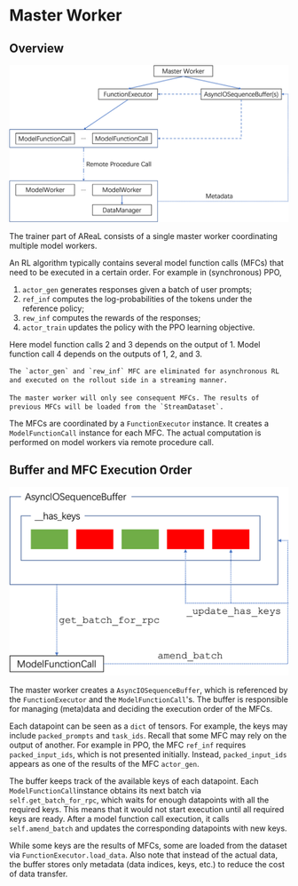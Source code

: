 # Master Worker

## Overview

![](master_arch.png)

The trainer part of AReaL consists of a single master worker coordinating multiple model
workers.

An RL algorithm typically contains several model function calls (MFCs) that need to be
executed in a certain order. For example in (synchronous) PPO,

1. `actor_gen` generates responses given a batch of user prompts;
1. `ref_inf` computes the log-probabilities of the tokens under the reference policy;
1. `rew_inf` computes the rewards of the responses;
1. `actor_train` updates the policy with the PPO learning objective.

Here model function calls 2 and 3 depends on the output of 1. Model function call 4
depends on the outputs of 1, 2, and 3.

```{note}
The `actor_gen` and `rew_inf` MFC are eliminated for asynchronous RL and executed on the rollout side in a streaming manner.

The master worker will only see consequent MFCs. The results of previous MFCs will be loaded from the `StreamDataset`.
```

The MFCs are coordinated by a `FunctionExecutor` instance. It creates a
`ModelFunctionCall` instance for each MFC. The actual computation is performed on model
workers via remote procedure call.

## Buffer and MFC Execution Order

![](buffer_arch.png)

The master worker creates a `AsyncIOSequenceBuffer`, which is referenced by the
`FunctionExecutor` and the `ModelFunctionCall`'s. The buffer is responsible for managing
(meta)data and deciding the execution order of the MFCs.

Each datapoint can be seen as a `dict` of tensors. For example, the keys may include
`packed_prompts` and `task_ids`. Recall that some MFC may rely on the output of another.
For example in PPO, the MFC `ref_inf` requires `packed_input_ids`, which is not
presented initially. Instead, `packed_input_ids` appears as one of the results of the
MFC `actor_gen`.

The buffer keeps track of the available keys of each datapoint. Each
`ModelFunctionCall`instance obtains its next batch via `self.get_batch_for_rpc`, which
waits for enough datapoints with all the required keys. This means that it would not
start execution until all required keys are ready. After a model function call
execution, it calls `self.amend_batch` and updates the corresponding datapoints with new
keys.

While some keys are the results of MFCs, some are loaded from the dataset via
`FunctionExecutor.load_data`. Also note that instead of the actual data, the buffer
stores only metadata (data indices, keys, etc.) to reduce the cost of data transfer.
